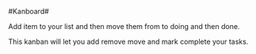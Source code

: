 #Kanboard#

Add item to your list and then move them from to doing and then done. 

This kanban will let you add remove move and mark complete your tasks. 